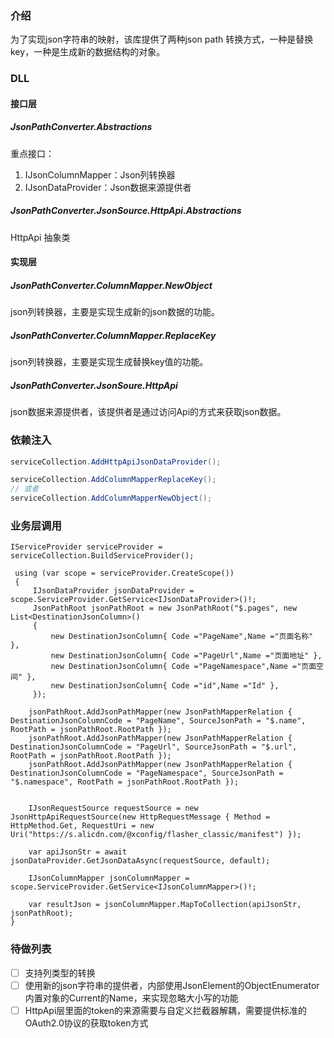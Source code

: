 ### 介绍

为了实现json字符串的映射，该库提供了两种json path 转换方式，一种是替换key，一种是生成新的数据结构的对象。

### DLL

#### 接口层

##### JsonPathConverter.Abstractions

重点接口：

1. IJsonColumnMapper：Json列转换器
2. IJsonDataProvider：Json数据来源提供者

#####  JsonPathConverter.JsonSource.HttpApi.Abstractions

HttpApi 抽象类



#### 实现层

##### JsonPathConverter.ColumnMapper.NewObject

json列转换器，主要是实现生成新的json数据的功能。

##### JsonPathConverter.ColumnMapper.ReplaceKey

json列转换器，主要是实现生成替换key值的功能。

##### JsonPathConverter.JsonSoure.HttpApi

json数据来源提供者，该提供者是通过访问Api的方式来获取json数据。

### 依赖注入

```C#
serviceCollection.AddHttpApiJsonDataProvider();

serviceCollection.AddColumnMapperReplaceKey();
// 或者
serviceCollection.AddColumnMapperNewObject();
```

### 业务层调用

```
IServiceProvider serviceProvider = serviceCollection.BuildServiceProvider();

 using (var scope = serviceProvider.CreateScope())
 {
     IJsonDataProvider jsonDataProvider = scope.ServiceProvider.GetService<IJsonDataProvider>()!;
     JsonPathRoot jsonPathRoot = new JsonPathRoot("$.pages", new List<DestinationJsonColumn>()
     {
         new DestinationJsonColumn{ Code ="PageName",Name ="页面名称" },
         new DestinationJsonColumn{ Code ="PageUrl",Name ="页面地址" },
         new DestinationJsonColumn{ Code ="PageNamespace",Name ="页面空间" },
         new DestinationJsonColumn{ Code ="id",Name ="Id" },
     });

    jsonPathRoot.AddJsonPathMapper(new JsonPathMapperRelation { DestinationJsonColumnCode = "PageName", SourceJsonPath = "$.name", RootPath = jsonPathRoot.RootPath });
    jsonPathRoot.AddJsonPathMapper(new JsonPathMapperRelation { DestinationJsonColumnCode = "PageUrl", SourceJsonPath = "$.url", RootPath = jsonPathRoot.RootPath });
    jsonPathRoot.AddJsonPathMapper(new JsonPathMapperRelation { DestinationJsonColumnCode = "PageNamespace", SourceJsonPath = "$.namespace", RootPath = jsonPathRoot.RootPath });


    IJsonRequestSource requestSource = new JsonHttpApiRequestSource(new HttpRequestMessage { Method = HttpMethod.Get, RequestUri = new Uri("https://s.alicdn.com/@xconfig/flasher_classic/manifest") });

    var apiJsonStr = await jsonDataProvider.GetJsonDataAsync(requestSource, default);

    IJsonColumnMapper jsonColumnMapper = scope.ServiceProvider.GetService<IJsonColumnMapper>()!;

    var resultJson = jsonColumnMapper.MapToCollection(apiJsonStr, jsonPathRoot);
}
```



### 待做列表

- [ ] 支持列类型的转换
- [ ] 使用新的json字符串的提供者，内部使用JsonElement的ObjectEnumerator内置对象的Current的Name，来实现忽略大小写的功能
- [ ] HttpApi层里面的token的来源需要与自定义拦截器解耦，需要提供标准的OAuth2.0协议的获取token方式